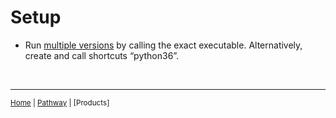 # Setup

- Run [multiple versions] by calling the exact executable. Alternatively, create and call shortcuts “python36”.

[multiple versions]: https://stackoverflow.com/questions/4583367/how-to-run-multiple-python-versions-on-windows

<br>

---

<sup>[Home] | [Pathway] | [Products]</sup>

[Home]:https://github.com/ry4nyeo/python
[Pathway]:https://github.com/ry4nyeo/python/blob/main/pages/pathway.md
[Pipeline]:https://github.com/ry4nyeo/python/blob/main/pages/products.md
[<sup>·</sup>]: #